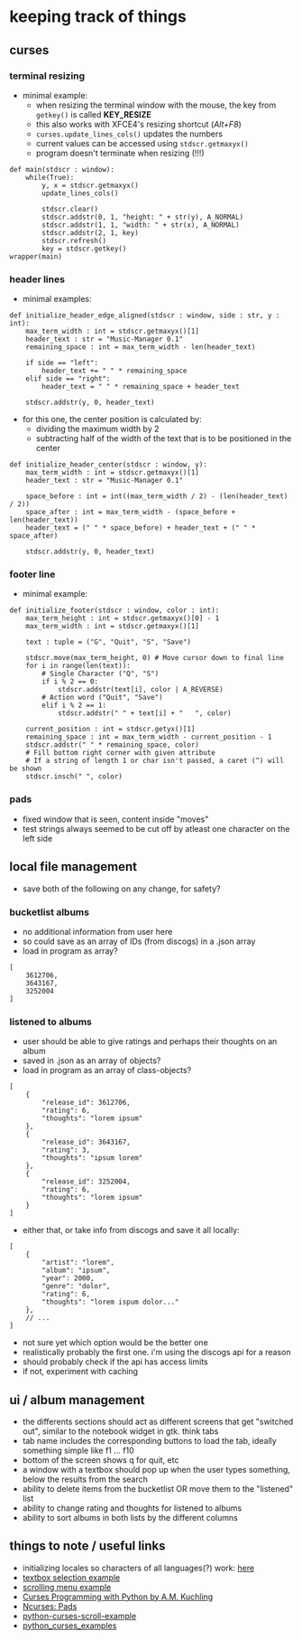 # keeping track of things

## curses
### terminal resizing
* minimal example:
    - when resizing the terminal window with the mouse, the key from ``getkey()`` is called **KEY_RESIZE**
    - this also works with XFCE4's resizing shortcut (_Alt+F8_)
    - ``curses.update_lines_cols()`` updates the numbers
    - current values can be accessed using ``stdscr.getmaxyx()``
    - program doesn't terminate when resizing (!!!)
```
def main(stdscr : window):
    while(True):
        y, x = stdscr.getmaxyx()
        update_lines_cols()

        stdscr.clear()
        stdscr.addstr(0, 1, "height: " + str(y), A_NORMAL)
        stdscr.addstr(1, 1, "width: " + str(x), A_NORMAL)
        stdscr.addstr(2, 1, key)
        stdscr.refresh()
        key = stdscr.getkey()
wrapper(main)
```
### header lines
* minimal examples:
```
def initialize_header_edge_aligned(stdscr : window, side : str, y : int):
    max_term_width : int = stdscr.getmaxyx()[1]
    header_text : str = "Music-Manager 0.1"
    remaining_space : int = max_term_width - len(header_text)

    if side == "left":
        header_text += " " * remaining_space
    elif side == "right":
        header_text = " " * remaining_space + header_text

    stdscr.addstr(y, 0, header_text)
```
* for this one, the center position is calculated by:
    - dividing the maximum width by 2
    - subtracting half of the width of the text that is to be positioned in the center
```
def initialize_header_center(stdscr : window, y):
    max_term_width : int = stdscr.getmaxyx()[1]
    header_text : str = "Music-Manager 0.1"
    
    space_before : int = int((max_term_width / 2) - (len(header_text) / 2))
    space_after : int = max_term_width - (space_before + len(header_text))
    header_text = (" " * space_before) + header_text + (" " * space_after)

    stdscr.addstr(y, 0, header_text)
```

### footer line
* minimal example:
```
def initialize_footer(stdscr : window, color : int):
    max_term_height : int = stdscr.getmaxyx()[0] - 1
    max_term_width : int = stdscr.getmaxyx()[1]

    text : tuple = ("G", "Quit", "S", "Save")

    stdscr.move(max_term_height, 0) # Move cursor down to final line
    for i in range(len(text)):
        # Single Character ("Q", "S")
        if i % 2 == 0:
            stdscr.addstr(text[i], color | A_REVERSE)
        # Action word ("Quit", "Save")
        elif i % 2 == 1:
            stdscr.addstr(" " + text[i] + "   ", color)

    current_position : int = stdscr.getyx()[1]
    remaining_space : int = max_term_width - current_position - 1
    stdscr.addstr(" " * remaining_space, color)
    # Fill bottom right corner with given attribute
    # If a string of length 1 or char isn't passed, a caret (^) will be shown
    stdscr.insch(" ", color)
```

### pads
* fixed window that is seen, content inside "moves"
* test strings always seemed to be cut off by atleast one character on the left side

## local file management
* save both of the following on any change, for safety?
### bucketlist albums
* no additional information from user here
* so could save as an array of IDs (from discogs) in a .json array
* load in program as array?
```
[
    3612706,
    3643167,
    3252004
]
```
### listened to albums
* user should be able to give ratings and perhaps their thoughts on an album
* saved in .json as an array of objects?
* load in program as an array of class-objects?
```
[
    {
        "release_id": 3612706,
        "rating": 6,
        "thoughts": "lorem ipsum"
    },
    {
        "release_id": 3643167,
        "rating": 3,
        "thoughts": "ipsum lorem"
    },
    {
        "release_id": 3252004,
        "rating": 6,
        "thoughts": "lorem ipsum"
    }
]
```
* either that, or take info from discogs and save it all locally:
```
[
    {
        "artist": "lorem",
        "album": "ipsum",
        "year": 2000,
        "genre": "dolor",
        "rating": 6,
        "thoughts": "lorem ispum dolor..." 
    },
    // ...
]
```
* not sure yet which option would be the better one
* realistically probably the first one. i'm using the discogs api for a reason
* should probably check if the api has access limits
* if not, experiment with caching

## ui / album management
* the differents sections should act as different screens that get "switched out", similar to the notebook widget in gtk. think tabs
* tab name includes the corresponding buttons to load the tab, ideally something simple like f1 ... f10
* bottom of the screen shows q for quit, etc
* a window with a textbox should pop up when the user types something, below the results from the search
* ability to delete items from the bucketlist OR move them to the "listened" list
* ability to change rating and thoughts for listened to albums
* ability to sort albums in both lists by the different columns

## things to note / useful links
* initializing locales so characters of all languages(?) work: [here](https://stackoverflow.com/questions/42510606/python-curses-textpad-textbox-keyboard-input-not-working-with-german-umlauts)
* [textbox selection example](https://incolumitas.com/2013/06/02/python-and-curses-a-small-textbox-selection-example/)
* [scrolling menu example](https://stackoverflow.com/questions/30828804/how-to-make-a-scrolling-menu-in-python-curses)
* [Curses Programming with Python by A.M. Kuchling](https://sceweb.sce.uhcl.edu/helm/WEBPAGE-Python/documentation/howto/curses/curses.html)
* [Ncurses: Pads](https://de.wikibooks.org/wiki/Ncurses:_Pads)
* [python-curses-scroll-example](https://github.com/mingrammer/python-curses-scroll-example/tree/master)
* [python_curses_examples](https://github.com/itssme/python_curses_examples)